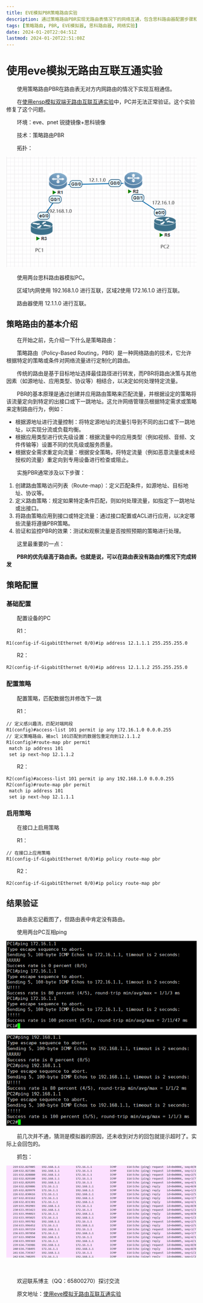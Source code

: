 ```yaml
---
title: EVE模拟PBR策略路由实验
description: 通过策略路由PBR实现无路由表情况下的网络互通，包含思科路由器配置步骤和验证方法
tags: [策略路由, PBR, EVE模拟器, 思科路由器, 网络实验]
date: 2024-01-20T22:04:51Z
lastmod: 2024-01-20T22:51:08Z
---
```


# 使用eve模拟无路由互联互通实验

　　使用策略路由PBR在路由表无对方内网路由的情况下实现互相通信。

　　在[使用ensp模拟双端无路由互联互通实验](http://ie.oldc.cc/article/2)中，PC并无法正常验证。这个实验修复了这个问题。

　　环境：eve、pnet 锐捷镜像+思科镜像

　　技术：策略路由PBR

　　拓扑：

​![image](assets/image-20240119220424-nyzt1hg.png)​

　　使用两台思科路由器模拟PC。

　　区域1内网使用 192.168.1.0 进行互联，区域2使用 172.16.1.0 进行互联。

　　路由器使用 12.1.1.0 进行互联。

## 策略路由的基本介绍

　　在开始之前，先介绍一下什么是策略路由：

　　策略路由（Policy-Based Routing，PBR）是一种网络路由的技术，它允许根据特定的策略或条件对网络流量进行定制化的路由。

　　传统的路由是基于目标地址选择最佳路径进行转发，而PBR将路由决策与其他因素（如源地址、应用类型、协议等）相结合，以决定如何处理特定流量。

　　PBR的基本原理是通过创建并应用路由策略来匹配流量，并根据设定的策略将该流量定向到特定的出接口或下一跳地址。这允许网络管理员根据特定需求或策略来定制路由行为，例如：

* 根据源地址进行流量控制：将特定源地址的流量引导到不同的出口或下一跳地址，以实现分流或负载均衡。
* 根据应用类型进行优先级设置：根据流量中的应用类型（例如视频、音频、文件传输等）设置不同的优先级或服务质量。
* 根据安全需求重定向流量：根据安全策略，将特定流量（例如恶意流量或未经授权的流量）重定向到专用设备进行检查或阻止。

　　实施PBR通常涉及以下步骤：

1. 创建路由策略访问列表（Route-map）：定义匹配条件，如源地址、目标地址、协议等。
2. 定义路由策略：规定如果特定条件匹配，则如何处理流量，如指定下一跳地址或出接口。
3. 将路由策略应用到接口或特定流量：通过接口配置或ACL进行应用，以决定哪些流量将遵循PBR策略。
4. 验证和监控PBR的效果：测试和观察流量是否按照预期的策略进行处理。

　　这里最重要的一点：

　　**PBR的优先级高于路由表。也就是说，可以在路由表没有路由的情况下完成转发**

## 策略配置

### 基础配置

　　配置设备的PC

　　R1：

```vim
R1(config-if-GigabitEthernet 0/0)#ip address 12.1.1.1 255.255.255.0
```

　　R2：

```vim
R2(config-if-GigabitEthernet 0/0)#ip address 12.1.1.2 255.255.255.0
```

### 配置策略

　　配置策略，匹配数据包并修改下一跳

　　R1：

```vim
// 定义感兴趣流，匹配对端网段
R1(config)#access-list 101 permit ip any 172.16.1.0 0.0.0.255
// 定义策略路由，被acl 101匹配到的数据包重定向到12.1.1.2
R1(config)#route-map pbr permit
 match ip address 101
 set ip next-hop 12.1.1.2
```

　　R2：

```vim
R2(config)#access-list 101 permit ip any 192.168.1.0 0.0.0.255
R2(config)#route-map pbr permit
 match ip address 101
 set ip next-hop 12.1.1.1
```

### 启用策略

　　在接口上启用策略

　　R1：

```vim
// 在接口上应用策略
R1(config-if-GigabitEthernet 0/0)#ip policy route-map pbr
```

　　R2：

```vim
R2(config-if-GigabitEthernet 0/0)#ip policy route-map pbr
```

## 结果验证

　　路由表忘记截图了，但路由表中肯定没有路由。

　　使用两台PC互相ping

​![image](assets/image-20240119221143-9j1t0xd.png)​

​![image](assets/image-20240119221208-g1ut2rr.png)​

　　前几次并不通，猜测是模拟器的原因，还未收到对方的回包就提示超时了。实际上会回包的。

　　抓包：

​![image](assets/image-20240119221303-sqp61rp.png)​

　　‍

　　欢迎联系博主（QQ：65800270）探讨交流

　　原文地址：[使用eve模拟无路由互联互通实验](http://ie.oldc.cc/article/3)
